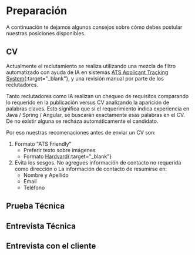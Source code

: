 # Preparación

A continuación te dejamos algunos consejos sobre cómo debes postular nuestras posiciones disponibles.

## CV

Actualmente el reclutamiento se realiza utilizando una mezcla de filtro automatizado con ayuda de IA en sistemas [ATS Applicant Tracking System](https://en.wikipedia.org/wiki/Applicant_tracking_system){:target="_blank"}, y una revisión manual por parte de los reclutadores.

Tanto reclutadores como IA realizan un chequeo de requisitos comparando lo requerido en la publicación versus CV analizando la aparición de palabras claves. Esto significa que si el requerimiento indica experiencia en Java / Spring / Angular, se buscarán exactamente esas palabras en el CV.  De no existir alguna se rechaza automáticamente el candidato.

Por eso nuestras recomenaciones antes de enviar un CV son:

1. Formato "ATS Friendly"
    * Preferir texto sobre imágenes
    * Formato [Hardvard](https://docs.google.com/document/d/1rK2prBm6ga4EGdlbNZ66NS0_KBLrOCSf/edit?tab=t.0){:target="_blank"}
2. Evita los sesgos. No agregues información de contacto no requerida como dirección o La información de contacto de resumirse en:
    * Nombre y Apellido
    * Email
    * Teléfono



## Prueba Técnica

## Entrevista Técnica

## Entrevista con el cliente

